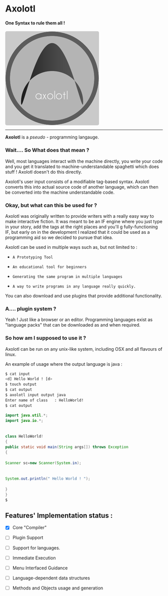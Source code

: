 <p align = "center">
<h1> Axolotl </h1>

<h4> One Syntax to rule them all ! </h4>



<img src = "logo.png" align = "center" style = "border-radius:5px" > 
</p>

---
 __Axolotl__ is a _pseudo -_ programming langauge.
 
### Wait.... So What does that mean ?
 
Well, most languages interact with the machine directly, you write your code and you get it translated to machine-understandable spaghetti which does stuff ! 
Axolotl doesn't do this directly.

Axolotl's user input consists of a modifiable tag-based syntax. Axolotl converts this into actual source code of another language, which can then be converted into the machine understandable code.

### Okay, but what can this be used for ? 

Axolotl was originally written to provide writers with a really easy way to make interactive fiction. It was meant to be an IF engine where you just type in your story, add the tags at the right places and you'll g fully-functioning IF, but early on in the development I realized that it could be used as a programming aid so we decided to pursue that idea.

Axolotl can be used in multiple ways such as, but not limited to :

-     A Prototyping Tool
-     An educational tool for beginners
-     Generating the same program in multiple languages
-     A way to write programs in any language really quickly.

You can also download and use plugins that provide additional functionality.

### A.... plugin system ?

Yeah ! Just like a browser or an editor. Programming languages exist as "language packs" that can be downloaded as and when required.

### So how am I supposed to use it ?
 
Axolotl can be run on any unix-like system, including OSX and all flavours of linux.

An example of usage where the output language is java : 

 
```sh
$ cat input
<d] Hello World ! [d>
$ touch output
$ cat output
$ axolotl input output java
Enter name of class   : HelloWorld!                
$ cat output 
```
```Java
import java.util.*;
import java.io.*;


class HelloWorld!
{
public static void main(String args[]) throws Exception
{

Scanner sc=new Scanner(System.in);


System.out.println(" Hello World ! ");

}
}
$ 
```
 
## Features' Implementation status :
- [X]   Core "Compiler"
- [ ]   Plugin Support
- [ ]   Support for languages.
- [ ]   Immediate Execution
- [ ]   Menu Interfaced Guidance
- [ ]   Language-dependent data structures
- [ ]   Methods and Objects usage and generation

